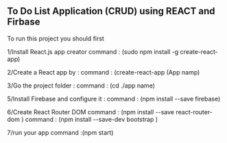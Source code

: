 
## To Do List Application (CRUD)  using REACT and Firbase 
 
To run this project you should first 

1/Install React.js app creator
command : (sudo npm install -g create-react-app)

2/Create a React app by :
command : (create-react-app (App namp)

3/Go the project folder :
command : (cd ./app name)

5/Install Firebase and configure it :
command : (npm install --save firebase)

6/Create React Router DOM
command : (npm install --save react-router-dom )
command : (npm install --save-dev bootstrap )

7/run your app 
command :(npm start)
